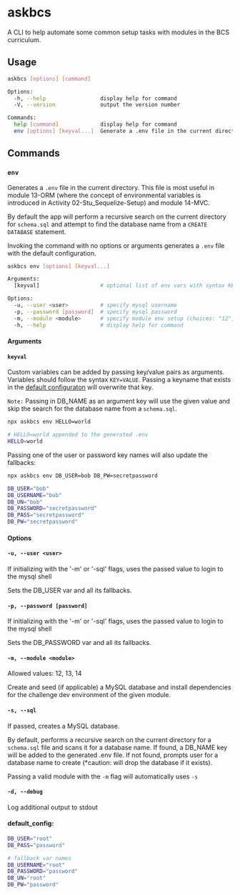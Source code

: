 # askbcs

A CLI to help automate some common setup tasks with modules in the BCS curriculum.

## Usage

```bash
askbcs [options] [command]

Options:
  -h, --help                 display help for command
  -V, --version              output the version number

Commands:
  help [command]             display help for command
  env [options] [keyval...]  Generate a .env file in the current directory
```

## Commands

### `env`

Generates a `.env` file in the current directory. This file is most useful in module 13-ORM (where the concept of environmental variables is introduced in Activity 02-Stu_Sequelize-Setup) and module 14-MVC.

By default the app will perform a recursive search on the current directory for `schema.sql` and attempt to find the database name from a `CREATE DATABASE` statement.

Invoking the command with no options or arguments generates a `.env` file with the default configuration.

```bash
askbcs env [options] [keyval...]

Arguments:
  [keyval]                   # optional list of env vars with syntax KEY=VALUE

Options:
  -u, --user <user>          # specify mysql username
  -p, --password [password]  # specify mysql password
  -m, --module <module>      # specify module env setup (choices: "12", "13", "14")
  -h, --help                 # display help for command
```

#### Arguments

#### `keyval`

Custom variables can be added by passing key/value pairs as arguments. Variables should follow the syntax `KEY=VALUE`. Passing a keyname that exists in the [default configuraton](#default_config) will overwrite that key.

`Note:` Passing in DB_NAME as an argument key will use the given value and skip the search for the database name from a `schema.sql`.

```bash
npx askbcs env HELLO=world

# HELLO=world appended to the generated .env
HELLO=world
```

Passing one of the user or password key names will also update the fallbacks:

```bash
npx askbcs env DB_USER=bob DB_PW=secretpassword

DB_USER="bob"
DB_USERNAME="bob"
DB_UN="bob"
DB_PASSWORD="secretpassword"
DB_PASS="secretpassword"
DB_PW="secretpassword"
```

#### Options

#### `-u, --user <user>`

If initializing with the '-m' or '-sql' flags, uses the passed value to login to the mysql shell

Sets the DB_USER var and all its fallbacks.

#### `-p, --password [password]`

If initializing with the '-m' or '-sql' flags, uses the passed value to login to the mysql shell

Sets the DB_PASSWORD var and all its fallbacks.

#### `-m, --module <module>`

Allowed values: 12, 13, 14

Create and seed (if applicable) a MySQL database and install dependencies for the challenge dev environment of the given module.

#### `-s, --sql`

If passed, creates a MySQL database.

By default, performs a recursive search on the current directory for a `schema.sql` file and scans it for a database name. If found, a DB_NAME key will be added to the generated .env file. If not found, prompts user for a database name to create (\*caution: will drop the database if it exists).

Passing a valid module with the `-m` flag will automatically uses `-s`

#### `-d, --debug`

Log additional output to stdout

#### default_config:

```bash
DB_USER="root"
DB_PASS="password"

# fallback var names
DB_USERNAME="root"
DB_PASSWORD="password"
DB_UN="root"
DB_PW="password"
```
